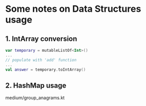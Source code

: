 # Some  notes on Data Structures usage

## 1. IntArray conversion

```kotlin
var temporary = mutableListOf<Int>()
... 
// populate with 'add' function
...
val answer = temporary.toIntArray()
```

## 2. HashMap usage

medium/group_anagrams.kt
